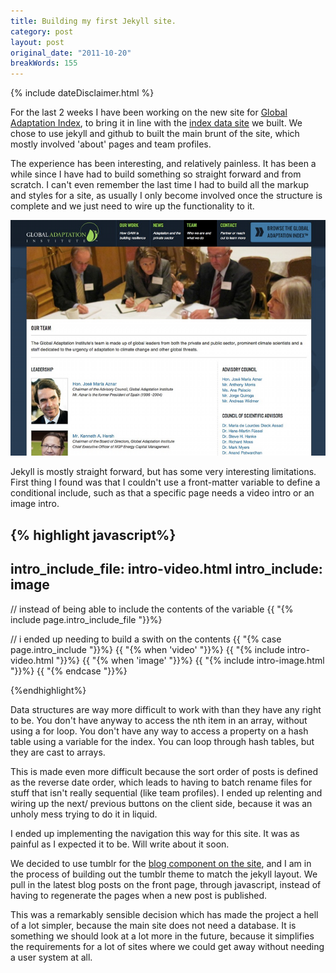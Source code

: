 ```yaml
---
title: Building my first Jekyll site.
category: post
layout: post
original_date: "2011-10-20"
breakWords: 155
---
```

{% include dateDisclaimer.html %}

For the last 2 weeks I have been working on the new site for [Global Adaptation Index](http://gain.org), to bring it in line with the [index data site](http://index.gain.org) we built. We chose to use jekyll and github to built the main brunt of the site, which mostly involved 'about' pages and team profiles.

The experience has been interesting, and relatively painless. It has been a while since I have had to build something so straight forward and from scratch. I can't even remember the last time I had to build all the markup and styles for a site, as usually I only become involved once the structure is complete and we just need to wire up the functionality to it.

<!--more-->

![screenshot](/img/gain.site.png)

Jekyll is mostly straight forward, but has some very interesting limitations. First thing I found was that I couldn't use a front-matter variable to define a conditional include, such as that a specific page needs a video intro or an image intro. 

{% highlight javascript%}
  ---
  intro_include_file: intro-video.html
  intro_include: image
  ---

  // instead of being able to include the contents of the variable 
  {{ "{% include page.intro_include_file "}}%}

  // i ended up needing to build a swith on the contents
  {{ "{% case page.intro_include "}}%}
    {{ "{% when 'video' "}}%}
      {{ "{% include intro-video.html "}}%}
    {{ "{% when 'image' "}}%}
      {{ "{% include intro-image.html "}}%}
  {{ "{% endcase "}}%}

{%endhighlight%}

Data structures are way more difficult to work with than they have any right to be. You don't have anyway to access the nth item in an array, without using a for loop. You don't have any way to access a property on a hash table using a variable for the index. You can loop through hash tables, but they are cast to arrays.

This is made even more difficult because the sort order of posts is defined as the reverse date order, which leads to having to batch rename files for stuff that isn't really sequential (like team profiles). I ended up relenting and wiring up the next/ previous buttons on the client side, because it was an unholy mess trying to do it in liquid.

<div class='alert alert-info'>I ended up implementing the navigation this way for this site. It was as painful as I expected it to be. Will write about it soon.</div>

We decided to use tumblr for the [blog component on the site](http://news.gain.org), and I am in the process of building out the tumblr theme to match the jekyll layout. We pull in the latest blog posts on the front page, through javascript, instead of having to regenerate the pages when a new post is published.

This was a remarkably sensible decision which has made the project a hell of a lot simpler, because the main site does not need a database. It is something we should look at a lot more in the future, because it simplifies the requirements for a lot of sites where we could get away without needing a user system at all.
